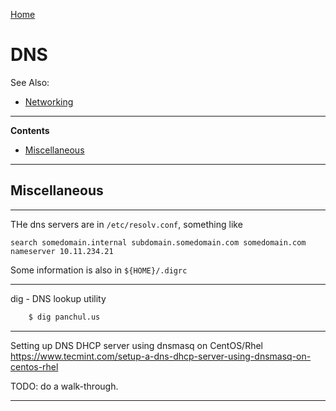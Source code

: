 [Home](Readme.md)
# DNS

See Also:

- [Networking](Networking.md)

---

**Contents**

- [Miscellaneous](DNS.md#miscellaneous)

---

## Miscellaneous

---

THe dns servers are in `/etc/resolv.conf`, something like

    search somedomain.internal subdomain.somedomain.com somedomain.com
    nameserver 10.11.234.21

Some information is also in `${HOME}/.digrc`

---

dig - DNS lookup utility

```bash
    $ dig panchul.us
```
     
---

Setting up DNS DHCP server using dnsmasq on CentOS/Rhel
https://www.tecmint.com/setup-a-dns-dhcp-server-using-dnsmasq-on-centos-rhel

TODO: do a walk-through.

---